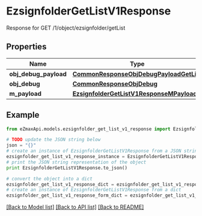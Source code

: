 # EzsignfolderGetListV1Response

Response for GET /1/object/ezsignfolder/getList

## Properties

Name | Type | Description | Notes
------------ | ------------- | ------------- | -------------
**obj_debug_payload** | [**CommonResponseObjDebugPayloadGetList**](CommonResponseObjDebugPayloadGetList.md) |  | 
**obj_debug** | [**CommonResponseObjDebug**](CommonResponseObjDebug.md) |  | [optional] 
**m_payload** | [**EzsignfolderGetListV1ResponseMPayload**](EzsignfolderGetListV1ResponseMPayload.md) |  | 

## Example

```python
from eZmaxApi.models.ezsignfolder_get_list_v1_response import EzsignfolderGetListV1Response

# TODO update the JSON string below
json = "{}"
# create an instance of EzsignfolderGetListV1Response from a JSON string
ezsignfolder_get_list_v1_response_instance = EzsignfolderGetListV1Response.from_json(json)
# print the JSON string representation of the object
print EzsignfolderGetListV1Response.to_json()

# convert the object into a dict
ezsignfolder_get_list_v1_response_dict = ezsignfolder_get_list_v1_response_instance.to_dict()
# create an instance of EzsignfolderGetListV1Response from a dict
ezsignfolder_get_list_v1_response_form_dict = ezsignfolder_get_list_v1_response.from_dict(ezsignfolder_get_list_v1_response_dict)
```
[[Back to Model list]](../README.md#documentation-for-models) [[Back to API list]](../README.md#documentation-for-api-endpoints) [[Back to README]](../README.md)


